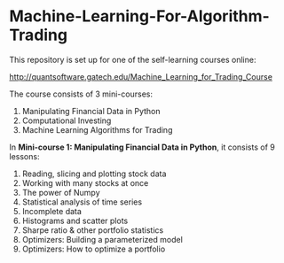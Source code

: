 # Machine-Learning-For-Algorithm-Trading

This repository is set up for one of the self-learning courses online:

http://quantsoftware.gatech.edu/Machine_Learning_for_Trading_Course

The course consists of 3 mini-courses:

1. Manipulating Financial Data in Python
2. Computational Investing
3. Machine Learning Algorithms for Trading

In **Mini-course 1: Manipulating Financial Data in Python**, it consists of 9 lessons:

1. Reading, slicing and plotting stock data
2. Working with many stocks at once
3. The power of Numpy
4. Statistical analysis of time series
5. Incomplete data
6. Histograms and scatter plots
7. Sharpe ratio & other portfolio statistics
8. Optimizers: Building a parameterized model
9. Optimizers: How to optimize a portfolio
